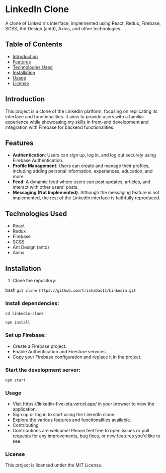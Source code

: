 # LinkedIn Clone

A clone of LinkedIn's interface, implemented using React, Redux, Firebase, SCSS, Ant Design (antd), Axios, and other technologies.

## Table of Contents

- [Introduction](#introduction)
- [Features](#features)
- [Technologies Used](#technologies-used)
- [Installation](#installation)
- [Usage](#usage)
- [License](#license)

## Introduction

This project is a clone of the LinkedIn platform, focusing on replicating its interface and functionalities. It aims to provide users with a familiar experience while showcasing my skills in front-end development and integration with Firebase for backend functionalities.

## Features

- **Authentication**: Users can sign up, log in, and log out securely using Firebase Authentication.
- **Profile Management**: Users can create and manage their profiles, including adding personal information, experiences, education, and more.
- **Feed**: A dynamic feed where users can post updates, articles, and interact with other users' posts.
- **Messaging (Not Implemented)**: Although the messaging feature is not implemented, the rest of the LinkedIn interface is faithfully reproduced.

## Technologies Used

- React
- Redux
- Firebase
- SCSS
- Ant Design (antd)
- Axios

## Installation

1. Clone the repository:

bash
`git clone https://github.com/trishaDas13/Linkedin.git`

### Install dependencies:

`cd linkedin-clone`

`npm install`

### Set up Firebase:

<ul>
  <li>Create a Firebase project.</li>
  <li>Enable Authentication and Firestore services.</li>
  <li>Copy your Firebase configuration and replace it in the project.</li>
</ul>

### Start the development server:

`npm start`

### Usage
<ul>
  <li>Visit https://linkedin-five-eta.vercel.app/ in your browser to view the application.</li>
  <li>Sign up or log in to start using the LinkedIn clone.</li>
  <li>Explore the various features and functionalities available.</li>
  <li>Contributing</li>
  <li>Contributions are welcome! Please feel free to open issues or pull requests for any improvements, bug fixes, or new features you'd like to see.</li>  
</ul>

### License
This project is licensed under the MIT License.
